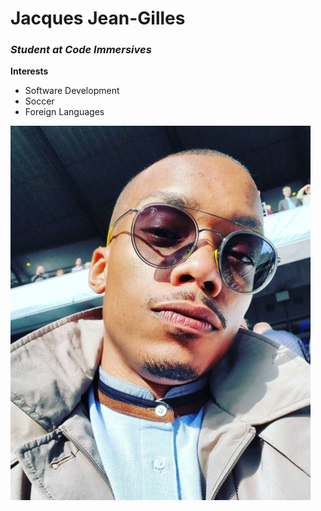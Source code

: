 # Jacques Jean-Gilles
### *Student at Code Immersives*  
  
  
**Interests**
- Software Development
- Soccer
- Foreign Languages

<img src="Jacques.PNG"/>
